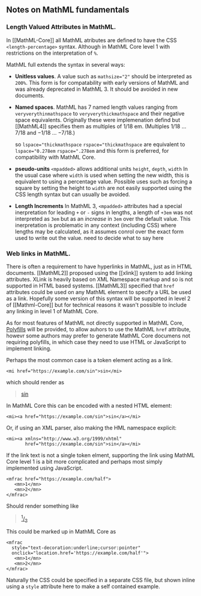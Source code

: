 ## Notes on MathML fundamentals

### Length Valued Attributes in MathML.

In [[MathML-Core]] all MathML atributes are defined to have the CSS <a
id="type_unit"
data-cite="CSS-VALUES-3#typedef-length-percentage"><code>&lt;length-percentage&gt;</code></a>
syntax. Although in MathML Core level 1 with restrictions on the
interpretation of `%`.

MathML full extends the syntax in several ways:

* **Unitless values**. A value such as `mathsize="2"` should be interpreted
  as `200%`. This form is for compatability with early versions of
  MathML and was already deprecated in MathML 3. It should be avoided
  in new documents.

* **Named spaces**. MathML has 7 named length values ranging from
  `veryverythinmathspace` to `veryverythickmathspace` and their
  negative space equivalents. Originally these were implemenation
  defind but [[MathML4]] specifies them as multiples of 1/18
  em. (Multiples 1/18 &hellip; 7/18 and &minus;1/18 &hellip;
  &minus;7/18.)

  so `lspace="thickmathspace` `rspace="thickmathspace` are equivalent
  to 
  `lspace="0.278em` `rspace=".278em` and this form is preferred, for
  compatibility with MathML Core.
  
* **pseudo-units** `<mpadded>` allows additional units `height`,
  `depth`, `width` In the usual case where `width` is used when
  setting the new width, this is equivalent to using a percentage
  value. Possible uses such as forcing a square by setting the height to
  `width` are not easily supported using the CSS length syntax but can
  usually be avoided.
  
* **Length Increments** In MathML 3, `<mpadded>` attributes had a
  special inerpretation for leading `+` or `-` signs in lengths, a
  length of `+3em` was not interpreted as `3em` but as an _increase_ in
  `3em` over the default value. This inerpretation is problematic in any
  context (including CSS) where lengths may be calculated, as it
  assumes conrol over the exact form used to write out the value.
  <span class="ednote">need to decide what to say here</span>


### Web links in MathML.

There is often a requirement to have hyperlinks in MathML, just as in
HTML documents. [[MathML2]] proposed using the [[xlink]] system to add
linking attributes. XLink is heavily based on XML Namespace markup and
so is not supported in HTML based systems.  [[MathML3]] specified that
`href` attributes could be used on any MathML element to specify a URL
be used as a link. Hopefully some version of this syntax will be
supported in level 2 of [[Mathml-Core]] but for technical reasons it
wasn't possible to include any linking in level 1 of MathML Core.

As for most features of MathML not directly supported in MathML Core,
[Polyfills](https://mathml-refresh.github.io/mathml-polyfills/) will
be provided, to allow auhors to use the MathML `href` attribute,
howevr some authors may prefer to generate MathML Core documens not
requiring polyfills, in which case they need to use HTML or JavaScript
to implement linking.

Perhaps the most common case is a token element acting as a link.

`<mi href="https://example.com/sin">sin</mi>`

which should render as

> [sin](https://example.com/sin)

In MathML Core this can be encoded with a nested HTML element:

`<mi><a href="https://example.com/sin">sin</a></mi>`

Or, if using an XML parser, also making the HML namespace explicit:

```
<mi><a xmlns="http://www.w3.org/1999/xhtml" 
       href="https://example.com/sin">sin</a></mi>
```


If the link text is not a single token elment, supporting the link
using MathML Core level 1 is a bit more complicated and perhaps most
simply implemented using JavaScript.

```
<mfrac href="https://example.com/half">
   <mn>1</mn>
   <mn>2</mn>
</mfrac>
```

Should render something like

> <a href="https://example.com/half"><sup>1</sup>/<sub>2</sub></a>

This could be marked up in MathML Core as

```
<mfrac 
  style="text-decoration:underline;cursor:pointer"
  onclick="location.href='https://example.com/half'">
   <mn>1</mn>
   <mn>2</mn>
</mfrac>
```

Naturally the CSS could be specified in a separate CSS file, but shown
inline using a `style` attribute here to make a self contained example.



